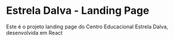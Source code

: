# Estrela Dalva - Landing Page
Este é o projeto landing page do Centro Educacional Estrela Dalva, desenvolvida em React
